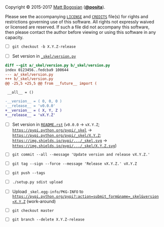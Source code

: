<!--- -*- encoding: utf-8; grammar-ext: md; mode: markdown -*-
  >>>>>>>>>>>>>>>>>>>>>>>>>>>>>>>>>>><<<<<<<<<<<<<<<<<<<<<<<<<<<<<<<<<<<
  >>>>>>>>>>>>>>>> IMPORTANT: READ THIS BEFORE EDITING! <<<<<<<<<<<<<<<<
  >>>>>>>>>>>>>>>>>>>>>>>>>>>>>>>>>>><<<<<<<<<<<<<<<<<<<<<<<<<<<<<<<<<<<
  Please keep each sentence on its own unwrapped line.
  It looks like crap in a text editor, but it has no effect on rendering, and it allows much more useful diffs.
  Thank you! -->

Copyright © 2015-2017 [Matt Bogosian](mailto:mtb19@columbia.edu?Subject=_skel) ([**@posita**](https://github.com/posita)).

Please see the accompanying [`LICENSE`](../LICENSE) and [`CREDITS`](../CREDITS) file(s) for rights and restrictions governing use of this software.
All rights not expressly waived or licensed are reserved.
If such a file did not accompany this software, then please contact the author before viewing or using this software in any capacity.

- [ ] `git checkout -b X.Y.Z-release`

- [ ] Set version in [`_skel/version.py`](_skel/version.py)

```diff
diff --git a/_skel/version.py b/_skel/version.py
index 0123456..fedcba9 100644
--- a/_skel/version.py
+++ b/_skel/version.py
@@ -25,5 +25,5 @@ from __future__ import (

 __all__ = ()

-__version__ = ( 0, 0, 0 )
-__release__ = 'v0.0.0'
+__version__ = ( X, Y, Z )
+__release__ = 'vX.Y.Z'
```

- [ ] Set version in [`README.rst`](README.rst) (`v0.0.0` → `vX.Y.Z`; [`https://pypi.python.org/pypi/_skel`](https://pypi.python.org/pypi/_skel) → [`https://pypi.python.org/pypi/_skel/X.Y.Z`](https://pypi.python.org/pypi/_skel/X.Y.Z);  [`https://img.shields.io/pypi/.../_skel.svg`](https://img.shields.io/pypi/.../_skel.svg) →  [`https://img.shields.io/pypi/.../_skel/X.Y.Z.svg`](https://img.shields.io/pypi/.../_skel/X.Y.Z.svg))

- [ ] `git commit --all --message 'Update version and release vX.Y.Z.'`

- [ ] `git tag --sign --force --message 'Release vX.Y.Z.' vX.Y.Z`

- [ ] `git push --tags`

- [ ] `./setup.py sdist upload`

- [ ] Upload `_skel.egg-info/PKG-INFO` to [`https://pypi.python.org/pypi?:action=submit_form&name=_skel&version=X.Y.Z`](https://pypi.python.org/pypi?:action=submit_form&name=_skel&version=X.Y.Z) (work-around)

- [ ] `git checkout master`

- [ ] `git branch --delete X.Y.Z-release`
